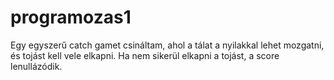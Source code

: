 # programozas1
Egy egyszerű catch gamet csináltam, ahol a tálat a nyilakkal lehet mozgatni, és tojást kell vele elkapni.
Ha nem sikerül elkapni a tojást, a score lenullázódik.
